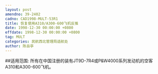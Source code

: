 ```yaml
---
layout: post
amendno: 39-2402
cadno: CAD1998-MULT-53R1
title: 恢复使用A310/A300-600飞机反推
date: 1998-12-30 00:00:00 +0800
effdate: 1998-12-30 00:00:00 +0800
tag: MULT
categories: 民航西北管理局适航处
author: 陈岳亭
---
```


##适用范围:
所有在中国注册的装有JT9D-7R4或P&W4000系列发动机的空客A310和A300-600飞机。

